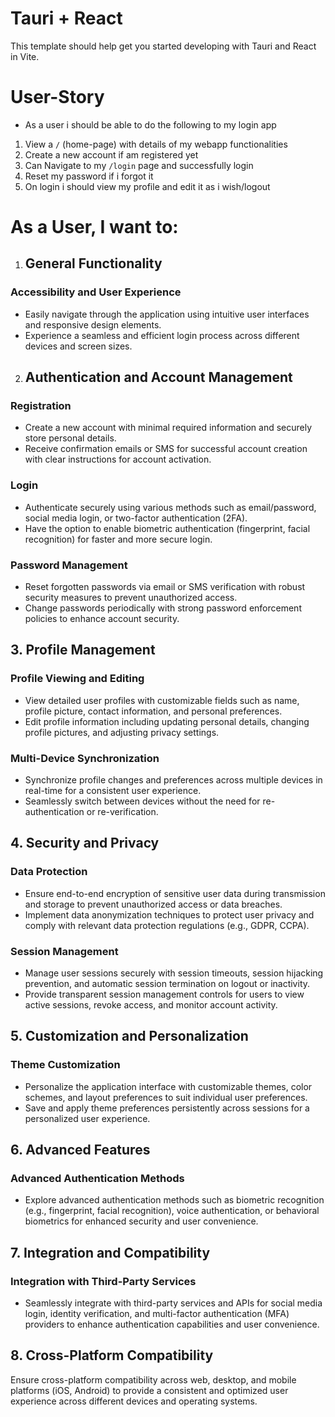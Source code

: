 # Tauri + React

This template should help get you started developing with Tauri and React in Vite.

<!-- ## Recommended IDE Setup

- [VS Code](https://code.visualstudio.com/) + [Tauri](https://marketplace.visualstudio.com/items?itemName=tauri-apps.tauri-vscode) + [rust-analyzer](https://marketplace.visualstudio.com/items?itemName=rust-lang.rust-analyzer) -->


# User-Story
- As a user i should be able to do the following to my login app
1. View a `/` (home-page) with details of my webapp functionalities
2. Create a new account if am registered yet
3. Can Navigate to my `/login` page and successfully login
4. Reset my password if i forgot it
5. On login i should view my profile and edit it as i wish/logout


# As a User, I want to:
1. ## General Functionality
 ### Accessibility and User Experience
- Easily navigate through the application using intuitive user interfaces and responsive design elements.
- Experience a seamless and efficient login process across different devices and screen sizes.
2. ## Authentication and Account Management
### Registration

- Create a new account with minimal required information and securely store personal details.
- Receive confirmation emails or SMS for successful account creation with clear instructions for account activation.
### Login

- Authenticate securely using various methods such as email/password, social media login, or two-factor authentication (2FA).
- Have the option to enable biometric authentication (fingerprint, facial recognition) for faster and more secure login.
### Password Management

- Reset forgotten passwords via email or SMS verification with robust security measures to prevent unauthorized access.
- Change passwords periodically with strong password enforcement policies to enhance account security.
## 3. Profile Management
### Profile Viewing and Editing

- View detailed user profiles with customizable fields such as name, profile picture, contact information, and personal preferences.
- Edit profile information including updating personal details, changing profile pictures, and adjusting privacy settings.
### Multi-Device Synchronization

- Synchronize profile changes and preferences across multiple devices in real-time for a consistent user experience.
- Seamlessly switch between devices without the need for re-authentication or re-verification.
## 4. Security and Privacy
### Data Protection

- Ensure end-to-end encryption of sensitive user data during transmission and storage to prevent unauthorized access or data breaches.
- Implement data anonymization techniques to protect user privacy and comply with relevant data protection regulations (e.g., GDPR, CCPA).
### Session Management

- Manage user sessions securely with session timeouts, session hijacking prevention, and automatic session termination on logout or inactivity.
- Provide transparent session management controls for users to view active sessions, revoke access, and monitor account activity.
## 5.  Customization and Personalization
### Theme Customization
- Personalize the application interface with customizable themes, color schemes, and layout preferences to suit individual user preferences.
- Save and apply theme preferences persistently across sessions for a personalized user experience.
## 6. Advanced Features
### Advanced Authentication Methods

- Explore advanced authentication methods such as biometric recognition (e.g., fingerprint, facial recognition), voice authentication, or behavioral biometrics for enhanced security and user convenience.
## 7. Integration and Compatibility
### Integration with Third-Party Services

-  Seamlessly integrate with third-party services and APIs for social media login, identity verification, and multi-factor authentication (MFA) providers to enhance authentication capabilities and user convenience.
## 8. Cross-Platform Compatibility

Ensure cross-platform compatibility across web, desktop, and mobile platforms (iOS, Android) to provide a consistent and optimized user experience across different devices and operating systems.